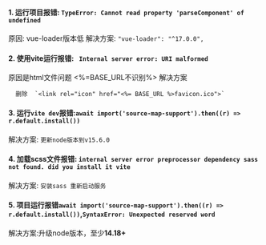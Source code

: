 #### 1. 运行项目报错:  `TypeError: Cannot read property 'parseComponent' of undefined`

原因: vue-loader版本低
解决方案: `"vue-loader": "^17.0.0",`


#### 2. 使用vite运行报错: ` Internal server error: URI malformed`
原因是html文件问题 <%=BASE_URL不识别%>
解决方案
```
  删除  `<link rel="icon" href="<%= BASE_URL %>favicon.ico">`
```


#### 3. 运行`vite dev`报错:`await import('source-map-support').then((r) => r.default.install())`
解决方案: `更新node版本到v15.6.0`


#### 4. 加载scss文件报错: `internal server error preprocessor dependency sass not found. did you install it vite`
解决方案: `安装sass 重新启动服务`



#### 5. 项目运行报错`await import('source-map-support').then((r) => r.default.install())`,`SyntaxError: Unexpected reserved word`
解决方案:升级node版本，至少**14.18+**